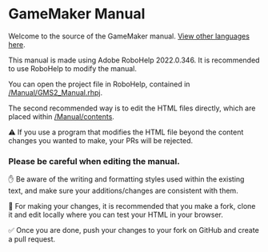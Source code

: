 # GameMaker Manual

Welcome to the source of the GameMaker manual. [View other languages here](https://github.com/topics/gm-manual).

This manual is made using Adobe RoboHelp 2022.0.346. It is recommended to use RoboHelp to modify the manual.

You can open the project file in RoboHelp, contained in [/Manual/GMS2_Manual.rhpj](/Manual/GMS2_Manual.rhpj).

The second recommended way is to edit the HTML files directly, which are placed within [/Manual/contents](/Manual/contents).

⚠️ If you use a program that modifies the HTML file beyond the content changes you wanted to make, your PRs will be rejected.

### Please be careful when editing the manual.

:hand: Be aware of the writing and formatting styles used within the existing text, and make sure your additions/changes are consistent with them.

:wrench: For making your changes, it is recommended that you make a fork, clone it and edit locally where you can test your HTML in your browser.

:white_check_mark: Once you are done, push your changes to your fork on GitHub and create a pull request.
